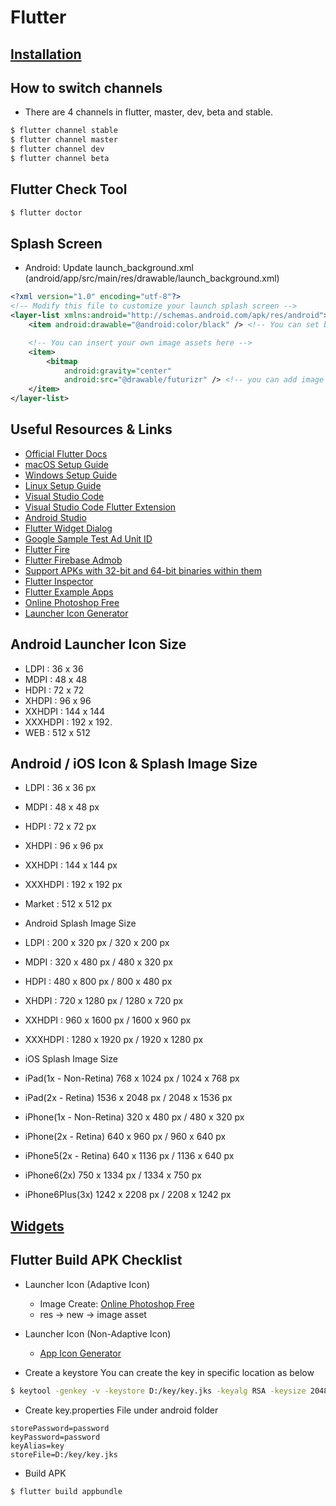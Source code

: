 # Flutter

## [Installation](./installation.md)

## How to switch channels
* There are 4 channels in flutter, master, dev, beta and stable.
```bash
$ flutter channel stable
$ flutter channel master
$ flutter channel dev
$ flutter channel beta
```

## Flutter Check Tool
```bash
$ flutter doctor
```

## Splash Screen
* Android: Update launch_background.xml (android/app/src/main/res/drawable/launch_background.xml)
```xml
<?xml version="1.0" encoding="utf-8"?>
<!-- Modify this file to customize your launch splash screen -->
<layer-list xmlns:android="http://schemas.android.com/apk/res/android">
    <item android:drawable="@android:color/black" /> <!-- You can set background color of the splash screen -->

    <!-- You can insert your own image assets here -->
    <item>
        <bitmap
            android:gravity="center"
            android:src="@drawable/futurizr" /> <!-- you can add image file. please do not add extension of the image file, just add file name -->
    </item>
</layer-list>
```

## Useful Resources & Links
* [Official Flutter Docs](https://flutter.io/docs/)
* [macOS Setup Guide](https://flutter.io/setup-macos)
* [Windows Setup Guide](https://flutter.io/setup-windows)
* [Linux Setup Guide](https://flutter.io/setup-linux)
* [Visual Studio Code](https://code.visualstudio.com/)
* [Visual Studio Code Flutter Extension](https://marketplace.visualstudio.com/items?itemName=Dart-Code.flutter)
* [Android Studio](https://developer.android.com/studio/)
* [Flutter Widget Dialog](https://flutter.io/docs/development/ui/widgets)
* [Google Sample Test Ad Unit ID](https://developers.google.com/admob/android/test-ads?hl=ko)
* [Flutter Fire](https://github.com/flutter/plugins/blob/master/FlutterFire.md)
* [Flutter Firebase Admob](https://pub.dev/packages/firebase_admob#-installing-tab-)
* [Support APKs with 32-bit and 64-bit binaries within them](https://github.com/flutter/flutter/issues/18494)
* [Flutter Inspector](https://flutter.dev/docs/development/tools/inspector)
* [Flutter Example Apps](https://github.com/iampawan/FlutterExampleApps)
* [Online Photoshop Free](https://www.freephototool.com/)
* [Launcher Icon Generator](https://jgilfelt.github.io/AndroidAssetStudio/icons-launcher.html)

## Android Launcher Icon Size
* LDPI : 36 x 36
* MDPI : 48 x 48
* HDPI : 72 x 72
* XHDPI : 96 x 96
* XXHDPI : 144 x 144
* XXXHDPI : 192 x 192.
* WEB : 512 x 512

## Android / iOS Icon & Splash Image Size

* LDPI : 36 x 36 px
* MDPI : 48 x 48 px
* HDPI : 72 x 72 px
* XHDPI : 96 x 96 px
* XXHDPI : 144 x 144 px
* XXXHDPI : 192 x 192 px
* Market : 512 x 512 px

* Android Splash Image Size
* LDPI : 200 x 320 px / 320 x 200 px
* MDPI : 320 x 480 px / 480 x 320 px
* HDPI : 480 x 800 px / 800 x 480 px
* XHDPI : 720 x 1280 px / 1280 x 720 px
* XXHDPI : 960 x 1600 px / 1600 x 960 px
* XXXHDPI : 1280 x 1920 px / 1920 x 1280 px

* iOS Splash Image Size
* iPad(1x - Non-Retina) 768 x 1024 px / 1024 x 768 px
* iPad(2x - Retina) 1536 x 2048 px / 2048 x 1536 px
* iPhone(1x - Non-Retina) 320 x 480 px / 480 x 320 px
* iPhone(2x - Retina) 640 x 960 px / 960 x 640 px
* iPhone5(2x - Retina) 640 x 1136 px / 1136 x 640 px
* iPhone6(2x) 750 x 1334 px / 1334 x 750 px
* iPhone6Plus(3x) 1242 x 2208 px / 2208 x 1242 px

## [Widgets]()

## Flutter Build APK Checklist
* Launcher Icon (Adaptive Icon)
    * Image Create: [Online Photoshop Free](https://www.freephototool.com/)
    * res -> new -> image asset

* Launcher Icon (Non-Adaptive Icon)
    * [App Icon Generator](https://appicon.co/#app-icon)
* Create a keystore
You can create the key in specific location as below
```bash
$ keytool -genkey -v -keystore D:/key/key.jks -keyalg RSA -keysize 2048 -validity 10000 -alias key
```
* Create key.properties File under android folder
```properties
storePassword=password
keyPassword=password
keyAlias=key
storeFile=D:/key/key.jks
```
* Build APK
```bash
$ flutter build appbundle
```
